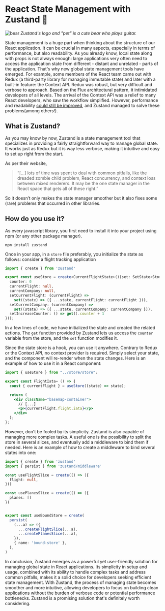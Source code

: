 # React State Management with Zustand 🐻 

![bear](https://github.com/Manzanabel/zustand-presentation/assets/128307128/ea2f8d4f-43fa-4fa3-a8f6-f76b0839a2e0)
*Zustand's logo and "pet" is a cute bear who plays guitar.*

State management is a huge part when thinking about the structure of our React application. It can be crucial in many aspects, especially in terms of performance, but also readability. As you already know, local state along with props is not always enough: large applications very often need to access the application state from different - distant and unrelated - parts of the application. That's why new global state management tools have emerged. For example, some members of the React team came out with Redux (a third-party library for managing immutable state) and later with a built-in feature: the Context API. Redux was robust, but very difficult and verbose to approach. Based on the Flux architectural pattern, it intimidated developers of all levels. The arrival of the Context API was a relief to many React developers, who saw the workflow simplified. However, performance and readability [could still be improved](https://leewarrick.com/blog/the-problem-with-context), and Zustand managed to solve these problems(among others!).

## What is Zustand?
As you may know by now, Zustand is a state management tool that specializes in providing a fairly straightforward way to manage global state. It works just as Redux but it is way less verbose, making it intuitive and easy to set up right from the start. 

As per their website,

> “[...] lots of time was spent to deal with common pitfalls, like the dreaded zombie child problem, React concurrency, and context loss between mixed renderers. It may be the one state manager in the React space that gets all of these right.”

So it doesn’t only makes the state manager smoother but it also fixes some (rare) problems that occurred in other libraries.

## How do you use it?
As every javascript library, you first need to install it into your project using npm (or any other package manager).

`npm install zustand` 

Once in your app, in a `store` file preferably, you initialize the state as follows: consider a flight tracking application

```typescript
import { create } from 'zustand'

export const useStore = create<CurrentFlightState>()(set: SetState<Store>, get: GetState<Store>) => ({
  counter: 0
  currentFlight: null,
  currentCompany: null,
  setCurrentFlight: (currentFlight) =>
    set((state) => ({ ...state, currentFlight: currentFlight })),
  setCurrentCompany: (currentCompany) =>
    set((state) => ({ ...state, currentCompany: currentCompany })),
  setIncreaseCounter: () => get().counter + 1
}));
```

In a few lines of code, we have initialized the state and created the related actions. The `get` function provided by Zustand lets us access the `counter` variable from the store, and the `set` function modifies it.

Since the state store is a hook, you can use it anywhere. Contrary to Redux or the Context API, no context provider is required. Simply select your state, and the component will re-render when the state changes. Here is an example of how to use it in a React component:

```jsx
import { useStore } from "../store/store";

export const FlightIata= () => {
  const { currentFlight } = useStore((state) => state);

  return (
    <div className="basemap-container">
      // [...]
      <p>{currentFlight.flight.iata}</p>
    </div>
  );
};

```

However, don't be fooled by its simplicity. Zustand is also capable of managing more complex tasks. A useful one is the possibility to split the store in several slices, and eventually add a middleware to bind them if needed. Here is an example of how to create a middleware to bind several states into one:

```typescript
import { create } from 'zustand'
import { persist } from 'zustand/middleware'

const useFlightSlice = create(() => ({
  flight: null,
}))

const usePlanesSlice = create(() => ({
  planes: []
})


export const useBoundStore = create(
  persist(
    (...a) => ({
      ...createFlightSlice(...a),
      ...createPlanesSlice(...a),
    }),
    { name: 'bound-store' },
  ),
)
``` 

In conclusion, Zustand emerges as a powerful yet user-friendly solution for managing global state in React applications. Its simplicity in setup and usage, combined with its ability to handle complex tasks and address common pitfalls, makes it a solid choice for developers seeking efficient state management. With Zustand, the process of managing state becomes smoother and more intuitive, allowing developers to focus on building clean applications without the burden of verbose code or potential performance bottlenecks. Zustand is a promising solution that's definitely worth considering.
